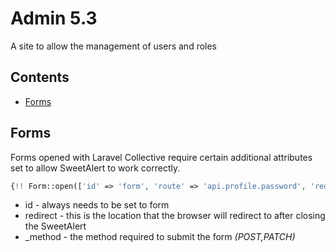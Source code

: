 # Admin 5.3

A site to allow the management of users and roles

## Contents

- [Forms](#forms)

## Forms

Forms opened with Laravel Collective require certain additional attributes set to allow SweetAlert to work correctly.

```php
{!! Form::open(['id' => 'form', 'route' => 'api.profile.password', 'redirect' => route('profile.index'), '_method' => 'PATCH', 'class' => 'col-md-12']) !!}
```

* id - always needs to be set to form
* redirect - this is the location that the browser will redirect to after closing the SweetAlert
* _method - the method required to submit the form *(POST,PATCH)*
